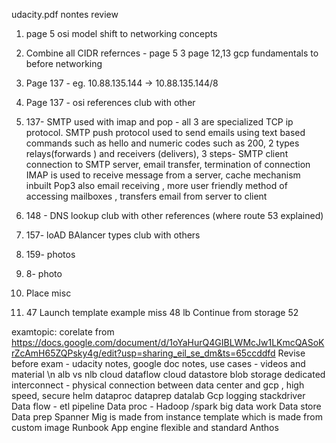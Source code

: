 udacity.pdf nontes review
1. page 5 osi model shift to networking concepts
2. Combine all CIDR refernces - page 5
3 page 12,13 gcp fundamentals to before networking

1. Page 137 - eg. 10.88.135.144 -> 10.88.135.144/8
2. Page 137 - osi references club with other
3. 137- SMTP used with imap and pop - all 3 are specialized TCP ip protocol.
SMTP push protocol used to send emails using text based commands such as hello and numeric codes such as 200, 2 types relays(forwards ) and receivers (delivers), 3 steps- SMTP client connection to SMTP server, email transfer, termination of connection
IMAP is used to receive message from a server, cache mechanism inbuilt
Pop3 also email receiving , more user friendly method of accessing mailboxes , transfers email from server to client
4. 148 - DNS lookup club with other references (where route 53 explained)
5. 157- loAD BAlancer types club with others
6. 159- photos
7. 8- photo
8. Place misc
9. 47 Launch template example miss
48 lb
Continue from storage 52

examtopic: corelate from https://docs.google.com/document/d/1oYaHurQ4GIBLWMcJw1LKmcQASoKrZcAmH65ZQPsky4g/edit?usp=sharing_eil_se_dm&ts=65ccddfd
Revise before exam - udacity notes, google doc notes, use cases - videos and material \n
alb vs nlb
cloud dataflow
cloud datastore
blob storage
dedicated interconnect - physical connection between data center and gcp , high speed, secure
helm
dataproc
dataprep datalab
Gcp logging stackdriver
Data flow - etl pipeline
Data proc - Hadoop /spark big data work
Data store
Data prep
Spanner
Mig is made from instance template which is made from custom image 
Runbook
App engine flexible and standard
Anthos
